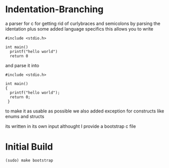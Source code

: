 # Indentation-Branching

a parser for c for getting rid of curlybraces and semicolons by parsing the identation plus some added language specifics
this allows you to write

~~~
#include <stdio.h>

int main()
  printf("hello world")
  return 0
~~~

and parse it into

~~~
#include <stdio.h>

int main()
{
  printf("hello world");
  return 0;
 }
 ~~~
 
 to make it as usable as possible we also added exception for constructs like enums and structs

its written in its own input althought I provide a bootstrap c file

# Initial Build
~~~
(sudo) make bootstrap
~~~
